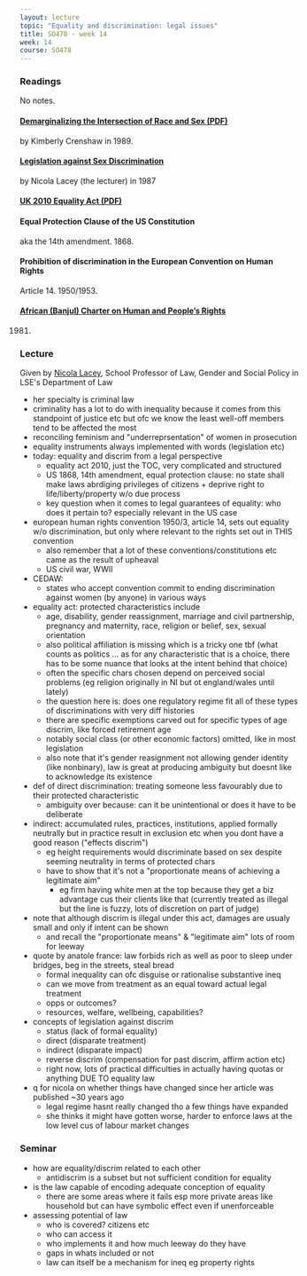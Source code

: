 ```yaml
---
layout: lecture
topic: "Equality and discrimination: legal issues"
title: SO478 - week 14
week: 14
course: SO478
---
```


### Readings

No notes.

#### [Demarginalizing the Intersection of Race and Sex (PDF)](https://chicagounbound.uchicago.edu/cgi/viewcontent.cgi?article=1052&context=uclf)

by Kimberly Crenshaw in 1989.

#### [Legislation against Sex Discrimination](http://www.jstor.org/stable/1410256)

by Nicola Lacey (the lecturer) in 1987

#### [UK 2010 Equality Act (PDF)](http://www.legislation.gov.uk/ukpga/2010/15/pdfs/ukpga_20100015_en.pdf)

#### Equal Protection Clause of the US Constitution

aka the 14th amendment. 1868.

#### Prohibition of discrimination in the European Convention on Human Rights

Article 14. 1950/1953.

#### [African (Banjul) Charter on Human and People’s Rights](http://www.achpr.org/instruments/achpr/)

1981.

### Lecture

Given by [Nicola Lacey](http://www.lse.ac.uk/law/people/academic-staff/nicola-lacey), School Professor of Law, Gender and Social Policy in LSE's Department of Law

* her specialty is criminal law
* criminality has a lot to do with inequality because it comes from this standpoint of justice etc but ofc we know the least well-off members tend to be affected the most
* reconciling feminism and "underreprsentation" of women in prosecution
* equality instruments always implemented with words (legislation etc)
* today: equality and discrim from a legal perspective
	* equality act 2010, just the TOC, very complicated and structured
	* US 1868, 14th amendment, equal protection clause: no state shall make laws abrdiging privileges of citizens + deprive right to life/liberty/property w/o due process
	* key question when it comes to legal guarantees of equality: who does it pertain to? especially relevant in the US case
* european human rights convention 1950/3, article 14, sets out equality w/o discrimination, but only where relevant to the rights set out in THIS convention
	* also remember that a lot of these conventions/constitutions etc came as the result of upheaval
	* US civil war, WWII
* CEDAW:
	* states who accept convention commit to ending discrimination against women (by anyone) in various ways
* equality act: protected characteristics include
	* age, disability, gender reassignment, marriage and civil partnership, pregnancy and maternity, race, religion or belief, sex, sexual orientation
	* also political affiliation is missing which is a tricky one tbf (what counts as politics ... as for any characteristic that is a choice, there has to be some nuance that looks at the intent behind that choice)
	* often the specific chars chosen depend on perceived social problems (eg religion originally in NI but ot england/wales until lately)
	* the question here is: does one regulatory regime fit all of these types of discriminations with very diff histories
	* there are specific exemptions carved out for specific types of age discrim, like forced retirement age
	* notably social class (or other economic factors) omitted, like in most legislation
	* also note that it's gender reasignment not allowing gender identity (like nonbinary), law is great at producing ambiguity but doesnt like to acknowledge its existence
* def of direct discrimination: treating someone less favourably due to their protected characteristic
	* ambiguity over because: can it be unintentional or does it have to be deliberate
* indirect: accumulated rules, practices, institutions, applied formally neutrally but in practice result in exclusion etc when you dont have a good reason ("effects discrim")
	* eg height requirements would discriminate based on sex despite seeming neutrality in terms of protected chars
	* have to show that it's not a "proportionate means of achieving a legitimate aim"
		* eg firm having white men at the top because they get a biz advantage cus their clients like that (currently treated as illegal but the line is fuzzy, lots of discretion on part of judge)
* note that although discrim is illegal under this act, damages are usualy small and only if intent can be shown
	* and recall the "proportionate means" & "legitimate aim" lots of room for leeway
* quote by anatole france: law forbids rich as well as poor to sleep under bridges, beg in the streets, steal bread
	* formal inequality can ofc disguise or rationalise substantive ineq
	* can we move from treatment as an equal toward actual legal treatment
	* opps or outcomes?
	* resources, welfare, wellbeing, capabilities?
* concepts of legislation against discrim
	* status (lack of formal equality)
	* direct (disparate treatment)
	* indirect (disparate impact)
	* reverse discrim (compensation for past discrim, affirm action etc)
	* right now, lots of practical difficulties in actually having quotas or anything DUE TO equality law
* q for nicola on whether things have changed since her article was published ~30 years ago
	* legal regime hasnt really changed tho a few things have expanded
	* she thinks it might have gotten worse, harder to enforce laws at the low level cus of labour market changes

### Seminar

* how are equality/discrim related to each other
	* antidiscrim is a subset but not sufficient condition for equality
* is the law capable of encoding adequate conception of equality
	* there are some areas where it fails esp more private areas like household but can have symbolic effect even if unenforceable
* assessing potential of law
	* who is covered? citizens etc
	* who can access it
	* who implements it and how much leeway do they have
	* gaps in whats included or not
	* law can itself be a mechanism for ineq eg property rights
